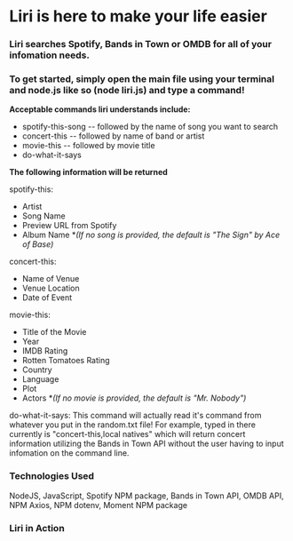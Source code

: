 # Liri is here to make your life easier

### Liri searches Spotify, Bands in Town or OMDB for all of your infomation needs.

### To get started, simply open the main file using your terminal and node.js like so (node liri.js) and type a command!

**Acceptable commands liri understands include:**

* spotify-this-song  -- followed by the name of song you want to search
* concert-this -- followed by name of band or artist
* movie-this -- followed by movie title
* do-what-it-says 

**The following information will be returned**

spotify-this: 
* Artist
* Song Name
* Preview URL from Spotify 
* Album Name
**(If no song is provided, the default is "The Sign" by Ace of Base)*

concert-this:
* Name of Venue
* Venue Location
* Date of Event

movie-this:
* Title of the Movie
* Year
* IMDB Rating
* Rotten Tomatoes Rating
* Country
* Language
* Plot
* Actors
**(If no movie is provided, the default is "Mr. Nobody")*

do-what-it-says:
This command will actually read it's command from whatever you put in the random.txt file! For example, typed in there currently is "concert-this,local natives" which will return concert information utilizing the Bands in Town API without the user having to input infomation on the command line.

### Technologies Used
NodeJS, JavaScript, Spotify NPM package, Bands in Town API, OMDB API, NPM Axios, NPM dotenv, Moment NPM package

### Liri in Action

